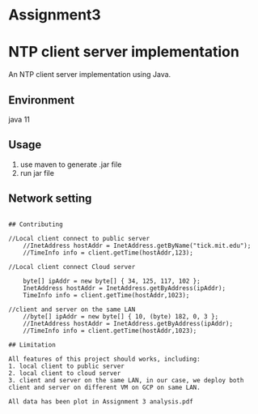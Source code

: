 # Assignment3

# NTP client server implementation

An NTP client server implementation using Java. 

## Environment

java 11


## Usage

1. use maven to generate .jar file
2. run jar file

## Network setting

```

## Contributing

//Local client connect to public server
    //InetAddress hostAddr = InetAddress.getByName("tick.mit.edu");
    //TimeInfo info = client.getTime(hostAddr,123);

//Local client connect Cloud server
    
    byte[] ipAddr = new byte[] { 34, 125, 117, 102 };
    InetAddress hostAddr = InetAddress.getByAddress(ipAddr);
    TimeInfo info = client.getTime(hostAddr,1023);

//client and server on the same LAN
    //byte[] ipAddr = new byte[] { 10, (byte) 182, 0, 3 };
    //InetAddress hostAddr = InetAddress.getByAddress(ipAddr);
    //TimeInfo info = client.getTime(hostAddr,1023);

## Limitation

All features of this project should works, including:
1. local client to public server
2. local client to cloud server
3. client and server on the same LAN, in our case, we deploy both client and server on different VM on GCP on same LAN.

All data has been plot in Assignment 3 analysis.pdf
